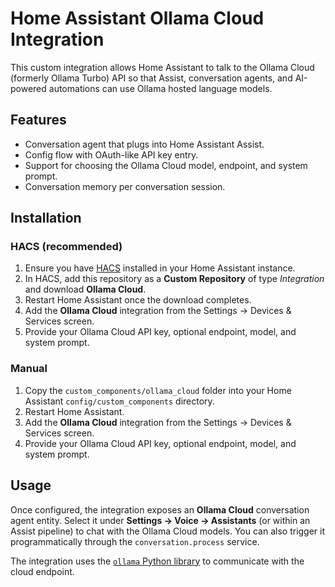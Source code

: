 # Home Assistant Ollama Cloud Integration

This custom integration allows Home Assistant to talk to the Ollama Cloud (formerly Ollama Turbo) API so that Assist, conversation agents, and AI-powered automations can use Ollama hosted language models.

## Features

- Conversation agent that plugs into Home Assistant Assist.
- Config flow with OAuth-like API key entry.
- Support for choosing the Ollama Cloud model, endpoint, and system prompt.
- Conversation memory per conversation session.

## Installation

### HACS (recommended)

1. Ensure you have [HACS](https://hacs.xyz/) installed in your Home Assistant instance.
2. In HACS, add this repository as a **Custom Repository** of type *Integration* and download **Ollama Cloud**.
3. Restart Home Assistant once the download completes.
4. Add the **Ollama Cloud** integration from the Settings → Devices & Services screen.
5. Provide your Ollama Cloud API key, optional endpoint, model, and system prompt.

### Manual

1. Copy the `custom_components/ollama_cloud` folder into your Home Assistant `config/custom_components` directory.
2. Restart Home Assistant.
3. Add the **Ollama Cloud** integration from the Settings → Devices & Services screen.
4. Provide your Ollama Cloud API key, optional endpoint, model, and system prompt.

## Usage

Once configured, the integration exposes an **Ollama Cloud** conversation agent entity. Select it under **Settings → Voice → Assistants** (or within an Assist pipeline) to chat with the Ollama Cloud models. You can also trigger it programmatically through the `conversation.process` service.

The integration uses the [`ollama` Python library](https://pypi.org/project/ollama/) to communicate with the cloud endpoint.
